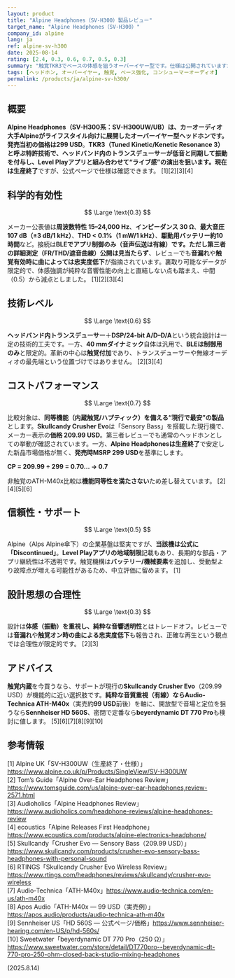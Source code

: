 ```yaml
---
layout: product
title: "Alpine Headphones（SV-H300）製品レビュー"
target_name: "Alpine Headphones（SV-H300）"
company_id: alpine
lang: ja
ref: alpine-sv-h300
date: 2025-08-14
rating: [2.4, 0.3, 0.6, 0.7, 0.5, 0.3]
summary: "触覚TKR3でベースの体感を狙うオーバーイヤー型です。仕様は公開されていますが第三者測定は乏しく、発売時299USDを基準に“現行の最安同等機能”と比較した結果、コストパフォーマンスは0.7です。"
tags: [ヘッドホン, オーバーイヤー, 触覚, ベース強化, コンシューマーオーディオ]
permalink: /products/ja/alpine-sv-h300/
---
```


## 概要

**Alpine Headphones（SV-H300系：SV-H300UW/UB）**は、カーオーディオ大手Alpineがライフスタイル向けに展開したオーバーイヤー型ヘッドホンです。発売当初の価格は**299 USD**。**TKR3（Tuned Kinetic/Kenetic Resonance 3）**と呼ぶ特許技術で、**ヘッドバンド内のトランスデューサー**が低音と同期して振動を付与し、Level Playアプリと組み合わせて“ライブ感”の演出を狙います。現在は**生産終了**ですが、公式ページで仕様は確認できます。 [1][2][3][4]

## 科学的有効性

$$ \Large \text{0.3} $$

メーカー公表値は**周波数特性 15–24,000 Hz**、**インピーダンス 30 Ω**、**最大音圧 107 dB（±3 dB/1 kHz）**、**THD < 0.1%（1 mW/1 kHz）**、**駆動用バッテリー約10時間**など。接続は**BLEでアプリ制御のみ（音声伝送は有線）**です。ただし**第三者の詳細測定（FR/THD/遮音曲線）公開は見当たらず**、レビューでも**音漏れ**や**触覚有効時に曲によっては忠実度低下**が指摘されています。裏取り可能なデータが限定的で、体感強調が純粋な音響性能の向上と直結しない点も踏まえ、中間（0.5）から減点としました。 [1][2][3][4]

## 技術レベル

$$ \Large \text{0.6} $$

**ヘッドバンド内トランスデューサー**＋**DSP/24-bit A/D–D/A**という統合設計は一定の技術的工夫です。一方、**40 mmダイナミック**自体は汎用で、**BLEは制御用のみ**と限定的。革新の中心は**触覚付加**であり、トランスデューサーや無線オーディオの最先端という位置づけではありません。 [2][3][4]

## コストパフォーマンス

$$ \Large \text{0.7} $$

比較対象は、**同等機能（内蔵触覚/ハプティック）を備える“現行で最安”の製品**とします。**Skullcandy Crusher Evo**は「Sensory Bass」を搭載した現行機で、メーカー表示の**価格 209.99 USD**。第三者レビューでも通常のヘッドホンとしての挙動が確認されています。一方、**Alpine Headphonesは生産終了**で安定した新品市場価格が無く、**発売時MSRP 299 USD**を基準にします。

**CP = 209.99 ÷ 299 = 0.70… → 0.7**

非触覚のATH-M40x比較は**機能同等性を満たさない**ため差し替えています。 [2][4][5][6]

## 信頼性・サポート

$$ \Large \text{0.5} $$

Alpine（Alps Alpine傘下）の企業基盤は堅実ですが、**当該機は公式に「Discontinued」**。**Level Playアプリの地域制限**記載もあり、長期的な部品・アプリ継続性は不透明です。触覚機構は**バッテリー/機械要素**を追加し、受動型より故障点が増える可能性があるため、中立評価に留めます。 [1]

## 設計思想の合理性

$$ \Large \text{0.3} $$

設計は**体感（振動）**を重視し、純粋な**音響透明性**とはトレードオフ。レビューでは**音漏れ**や**触覚オン時の曲による忠実度低下**も報告され、正確な再生という観点では合理性が限定的です。 [2][3]

## アドバイス

**触覚内蔵**を今買うなら、サポートが現行の**Skullcandy Crusher Evo**（209.99 USD）が機能的に近い選択肢です。**純粋な音質重視（有線）**なら**Audio-Technica ATH-M40x**（実売約**99 USD**前後）を軸に、開放型で音場と定位を狙うなら**Sennheiser HD 560S**、密閉で定番なら**beyerdynamic DT 770 Pro**も検討に値します。 [5][6][7][8][9][10]

## 参考情報

[1] Alpine UK「SV-H300UW（生産終了・仕様）」https://www.alpine.co.uk/p/Products/SingleView/SV-H300UW  
[2] Tom’s Guide「Alpine Over-Ear Headphones Review」https://www.tomsguide.com/us/alpine-over-ear-headphones,review-2571.html  
[3] Audioholics「Alpine Headphones Review」https://www.audioholics.com/headphone-reviews/alpine-headphones-review  
[4] ecoustics「Alpine Releases First Headphone」https://www.ecoustics.com/products/alpine-electronics-headphone/  
[5] Skullcandy「Crusher Evo — Sensory Bass（209.99 USD）」https://www.skullcandy.com/products/crusher-evo-sensory-bass-headphones-with-personal-sound  
[6] RTINGS「Skullcandy Crusher Evo Wireless Review」https://www.rtings.com/headphones/reviews/skullcandy/crusher-evo-wireless  
[7] Audio-Technica「ATH-M40x」https://www.audio-technica.com/en-us/ath-m40x  
[8] Apos Audio「ATH-M40x — 99 USD（実売例）」https://apos.audio/products/audio-technica-ath-m40x  
[9] Sennheiser US「HD 560S — 公式ページ/価格」https://www.sennheiser-hearing.com/en-US/p/hd-560s/  
[10] Sweetwater「beyerdynamic DT 770 Pro（250 Ω）」https://www.sweetwater.com/store/detail/DT770pro--beyerdynamic-dt-770-pro-250-ohm-closed-back-studio-mixing-headphones

(2025.8.14)